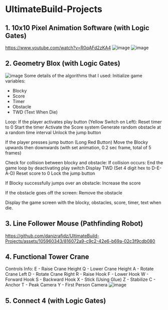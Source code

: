 # UltimateBuild-Projects

## 1. 10x10 Pixel Animation Software (with Logic Gates)
https://www.youtube.com/watch?v=R0qAFd2zKA4
![image](https://github.com/danizrafidz/UltimateBuild-Projects/assets/105960343/a0dfc1a2-21d8-489c-82d1-73ffe25eb450)
![image](https://github.com/danizrafidz/UltimateBuild-Projects/assets/105960343/ca073e37-62cd-4e89-bb73-5841e2683a72)

## 2. Geometry Blox (with Logic Gates)
![image](https://github.com/danizrafidz/UltimateBuild-Projects/assets/105960343/8e796a4d-f6b7-4c04-a3cc-88bab60d5df2)
Some details of the algorithms that I used:
Initialize game variables:
- Blocky
- Score
- Timer
- Obstacle
- TWD (Text When Die)

Loop:
If the player activates play button (Yellow Switch on Left):
    Reset timer to 0
    Start the timer
    Activate the Score system
    Generate random obstacle at a random time interval
    Unlock the jump button

If the player presses jump button (Long Red Button)
    Move the Blocky upwards then downwards (with set animation, 0.2 sec frame, total of 5 frames)

Check for collision between blocky and obstacle:
    If collision occurs:
        End the game loop by deactivating play switch
        Display TWD (Set 4 digit hex to D-E-A-D)
        Reset score to 0
        Lock the jump button

If Blocky successfully jumps over an obstacle:
    Increase the score

If the obstacle goes off the screen:
    Remove the obstacle

Display the game screen with the blocky, obstacles, score, timer, text when die.

## 3. Line Follower Mouse (Pathfinding Robot)
https://github.com/danizrafidz/UltimateBuild-Projects/assets/105960343/816072a9-c9c2-42e6-b69a-02c3f9cdb080

## 4. Functional Tower Crane
Controls Info:
E - Raise Crane Height
Q - Lower Crane Height
A - Rotate Crane Left
D - Rotate Crane Right
R - Raise Hook
F - Lower Hook
W - Forward Hook
S - Backward Hook
X - Stick (Using Glue)
Z - Stabilize
C - Anchor
T - Peak Camera
Y - First Person Camera
![image](https://github.com/danizrafidz/UltimateBuild-Projects/assets/105960343/fabd8b4e-2054-41f5-91dd-23f495dc07bf)

## 5. Connect 4 (with Logic Gates)


